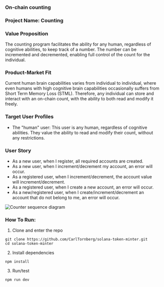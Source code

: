### On-chain counting
### Project Name: Counting 
### Value Proposition
The counting program facilitates the ability for any human, regardless of cognitive abilities, to keep track of a number.
The number can be incremented and decremented, enabling full control of the count for the individual.

### Product-Market Fit
Current human brain capabilities varies from individual to individual, where even humans with high cognitive brain capabilities occasionally suffers from Short Term Memory Loss (STML).
Therefore, any individual can store and interact with an on-chain count, with the ability to both read and modify it freely.

### Target User Profiles
* The "human" user: This user is any human, regardless of cognitive abilities. 
They value the ability to read and modify their count, without any restrictions.

### User Story
* As a new user, when I register, all required accounts are created.
* As a new user, when I increment/decrement my account, an error will occur.
* As a registered user, when I increment/decrement, the account value will increment/decrement.
* As a registered user, when I create a new account, an error will occur.
* As a new/registered user, when I create/increment/decrement an account that do not belong to me, an error will occur.

![Counter sequence diagram](./figures/anchor_counter.drawio.svg)

### How To Run:
1. Clone and enter the repo
```
git clone https://github.com/CarlTornberg/solana-token-minter.git
cd solana-token-minter
```
2. Install dependencies
```
npm install
```

3. Run/test
```
npm run dev
 ``` 
